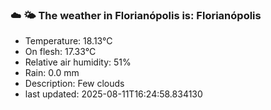 ### ☁️ 🌤️  The weather in Florianópolis is: Florianópolis

- Temperature: 18.13°C
- On flesh: 17.33°C
- Relative air humidity: 51%
- Rain: 0.0 mm
- Description: Few clouds
- last updated: 2025-08-11T16:24:58.834130
